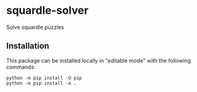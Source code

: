 # squardle-solver

Solve squardle puzzles

## Installation

This package can be installed locally in "editable mode" with the following commands:

```
python -m pip install -U pip
python -m pip install -e .
```
